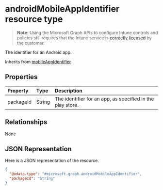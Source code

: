 # androidMobileAppIdentifier resource type

> **Note:** Using the Microsoft Graph APIs to configure Intune controls and policies still requires that the Intune service is [correctly licensed](https://go.microsoft.com/fwlink/?linkid=839381) by the customer.

The identifier for an Android app.

Inherits from [mobileAppIdentifier](../resources/intune_mam_mobileappidentifier.md)

## Properties
|Property|Type|Description|
|:---|:---|:---|
|packageId|String|The identifier for an app, as specified in the play store.|

## Relationships
None
## JSON Representation
Here is a JSON representation of the resource.
<!--{
  "blockType": "resource",
  "@odata.type": "microsoft.graph.androidMobileAppIdentifier"
}-->
``` json
{
  "@odata.type": "#microsoft.graph.androidMobileAppIdentifier",
  "packageId": "String"
}
```








